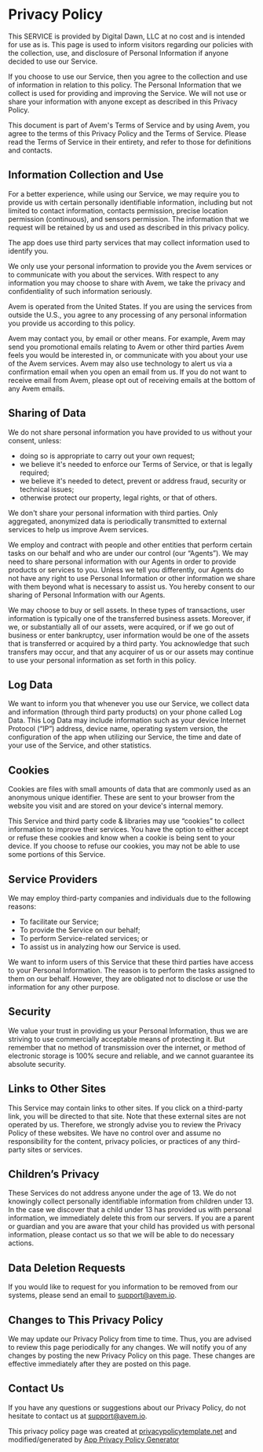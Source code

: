 # Privacy Policy
This SERVICE is provided by Digital Dawn, LLC at no cost and is intended for use as is.
This page is used to inform visitors regarding our policies with the collection, use, and
disclosure of Personal Information if anyone decided to use our Service.

If you choose to use our Service, then you agree to the collection and use of information in relation
to this policy. The Personal Information that we collect is used for providing and improving the
Service. We will not use or share your information with anyone except as described
in this Privacy Policy.

This document is part of Avem's Terms of Service and by using Avem, you agree to the terms of this Privacy Policy and the Terms of Service. Please read the Terms of Service in their entirety, and refer to those for definitions and contacts.

## Information Collection and Use
For a better experience, while using our Service, we may require you to provide us with certain
personally identifiable information, including but not limited to contact information, contacts permission, precise location permission (continuous), and sensors permission. The information that we request will be retained by us and used as described in this privacy policy.

The app does use third party services that may collect information used to identify you.

We only use your personal information to provide you the Avem services or to communicate with you about the services. With respect to any information you may choose to share with Avem, we take the privacy and confidentiality of such information seriously.
 
Avem is operated from the United States. If you are using the services from outside the U.S., you agree to any processing of any personal information you provide us according to this policy.

Avem may contact you, by email or other means. For example, Avem may send you promotional emails relating to Avem or other third parties Avem feels you would be interested in, or communicate with you about your use of the Avem services. Avem may also use technology to alert us via a confirmation email when you open an email from us. If you do not want to receive email from Avem, please opt out of receiving emails at the bottom of any Avem emails.

## Sharing of Data 
We do not share personal information you have provided to us without your consent, unless:

 - doing so is appropriate to carry out your own request;
 - we believe it's needed to enforce our Terms of Service, or that is legally required;
 - we believe it's needed to detect, prevent or address fraud, security or technical issues;
 - otherwise protect our property, legal rights, or that of others.

We don't share your personal information with third parties. Only aggregated, anonymized data is periodically transmitted to external services to help us improve Avem services.

We employ and contract with people and other entities that perform certain tasks on our behalf and who are under our control (our “Agents”). We may need to share personal information with our Agents in order to provide products or services to you. Unless we tell you differently, our Agents do not have any right to use Personal Information or other information we share with them beyond what is necessary to assist us. You hereby consent to our sharing of Personal Information with our Agents.

We may choose to buy or sell assets. In these types of transactions, user information is typically one of the transferred business assets. Moreover, if we, or substantially all of our assets, were acquired, or if we go out of business or enter bankruptcy, user information would be one of the assets that is transferred or acquired by a third party. You acknowledge that such transfers may occur, and that any acquirer of us or our assets may continue to use your personal information as set forth in this policy.

## Log Data
We want to inform you that whenever you use our Service, we collect data and information (through third party products) on your phone
called Log Data. This Log Data may include information such as your device Internet Protocol (“IP”) address,
device name, operating system version, the configuration of the app when utilizing our Service,
the time and date of your use of the Service, and other statistics.

## Cookies
Cookies are files with small amounts of data that are commonly used as an anonymous unique identifier. These
are sent to your browser from the website you visit and are stored on your device's internal memory.

This Service and third party code & libraries may use “cookies” to collect information to improve their services. You have the option to either accept or refuse these cookies and know when a cookie is being sent to your device. If you choose to refuse our cookies, you may not be able to use some portions of this Service.

## Service Providers
We may employ third-party companies and individuals due to the following reasons:
* To facilitate our Service;
* To provide the Service on our behalf;
* To perform Service-related services; or
* To assist us in analyzing how our Service is used.
 
We want to inform users of this Service that these third parties have access to your
Personal Information. The reason is to perform the tasks assigned to them on our behalf. However, they
are obligated not to disclose or use the information for any other purpose.

## Security
We value your trust in providing us your Personal Information, thus we are striving
to use commercially acceptable means of protecting it. But remember that no method of transmission over
the internet, or method of electronic storage is 100% secure and reliable, and we cannot guarantee
its absolute security.

## Links to Other Sites
This Service may contain links to other sites. If you click on a third-party link, you will be directed
to that site. Note that these external sites are not operated by us. Therefore, we strongly
advise you to review the Privacy Policy of these websites. We have no control over
and assume no responsibility for the content, privacy policies, or practices of any third-party sites
or services.

## Children’s Privacy
These Services do not address anyone under the age of 13. We do not knowingly collect
personally identifiable information from children under 13. In the case we discover that a child
under 13 has provided us with personal information, we immediately delete this from
our servers. If you are a parent or guardian and you are aware that your child has provided us with personal
information, please contact us so that we will be able to do necessary actions.

## Data Deletion Requests
If you would like to request for you information to be removed from our systems, please send an email to support@avem.io.

## Changes to This Privacy Policy
We may update our Privacy Policy from time to time. Thus, you are advised to review
this page periodically for any changes. We will notify you of any changes by posting
the new Privacy Policy on this page. These changes are effective immediately after they are posted on
this page.

## Contact Us
If you have any questions or suggestions about our Privacy Policy, do not hesitate to contact
us at support@avem.io.

This privacy policy page was created at [privacypolicytemplate.net](https://privacypolicytemplate.net) and modified/generated by [App Privacy Policy Generator](https://app-privacy-policy-generator.firebaseapp.com/)
